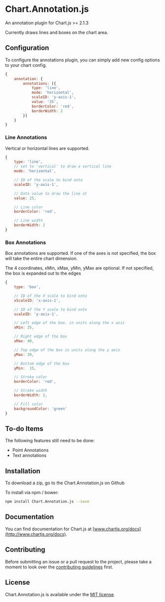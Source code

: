 # Chart.Annotation.js

An annotation plugin for Chart.js >= 2.1.3

Currently draws lines and boxes on the chart area.


## Configuration

To configure the annotations plugin, you can simply add new config options to your chart config.

```javascript
{
	annotation: {
		annotations: [{
			type: 'line',
			mode: 'horizontal',
			scaleID: 'y-axis-1',
			value: '25',
			borderColor: 'red',
			borderWidth: 2
		}]
	}
}
```

### Line Annotations
Vertical or horizontal lines are supported.

```javascript
{
	type: 'line',
	// set to 'vertical' to draw a vertical line
	mode: 'horizontal',

	// ID of the scale to bind onto
	scaleID: 'y-axis-1',

	// Data value to draw the line at
	value: 25,

	// Line color
	borderColor: 'red',

	// Line width
	borderWidth: 2
}
```

### Box Annotations
Box annotations are supported. If one of the axes is not specified, the box will take the entire chart dimension. 

The 4 coordinates, xMin, xMax, yMin, yMax are optional. If not specified, the box is expanded out to the edges

```javascript
{
	type: 'box',

	// ID of the X scale to bind onto
	xScaleID: 'x-axis-1',

	// ID of the Y scale to bind onto
	scaleID: 'y-axis-1',

	// Left edge of the box. in units along the x axis
	xMin: 25,

	// Right edge of the box
	xMax: 40,

	// Top edge of the box in units along the y axis
	yMax: 20,

	// Bottom edge of the box
	yMin:  15,

	// Stroke color
	borderColor: 'red',

	// Stroke width
	borderWidth: 2,

	// Fill color
	backgroundColor: 'green'
}
```

## To-do Items
The following features still need to be done:
* Point Annotations
* Text annotations

## Installation

To download a zip, go to the Chart.Annotation.js on Github

To install via npm / bower:

```bash
npm install Chart.Annotation.js --save
```

## Documentation

You can find documentation for Chart.js at [www.chartjs.org/docs](http://www.chartjs.org/docs).

## Contributing

Before submitting an issue or a pull request to the project, please take a moment to look over the [contributing guidelines](https://github.com/chartjs/Chart.Annotation.js/blob/master/CONTRIBUTING.md) first.

## License

Chart.Annotation.js is available under the [MIT license](http://opensource.org/licenses/MIT).
